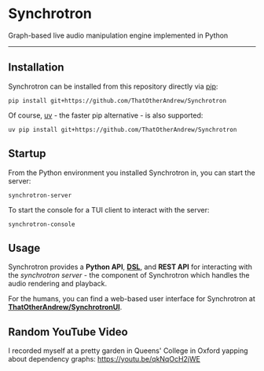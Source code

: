 # Synchrotron

Graph-based live audio manipulation engine implemented in Python

---

## Installation

Synchrotron can be installed from this repository directly via [pip](https://packaging.python.org/en/latest/tutorials/installing-packages/):

```shell
pip install git+https://github.com/ThatOtherAndrew/Synchrotron
```

Of course, [uv](https://astral.sh/blog/uv) - the faster pip alternative - is also supported:

```shell
uv pip install git+https://github.com/ThatOtherAndrew/Synchrotron
```

## Startup

From the Python environment you installed Synchrotron in, you can start the server:

```shell
synchrotron-server
```

To start the console for a TUI client to interact with the server:

```shell
synchrotron-console
```

## Usage

Synchrotron provides a **Python API**, **[DSL](https://www.jetbrains.com/mps/concepts/domain-specific-languages/)**, and **REST API** for interacting with the *synchrotron server* - the component of Synchrotron which handles the audio rendering and playback.

For the humans, you can find a web-based user interface for Synchrotron at **[ThatOtherAndrew/SynchrotronUI](https://github.com/ThatOtherAndrew/SynchrotronUI)**.

## Random YouTube Video

I recorded myself at a pretty garden in Queens' College in Oxford yapping about dependency graphs: https://youtu.be/qkNqOcH2jWE
